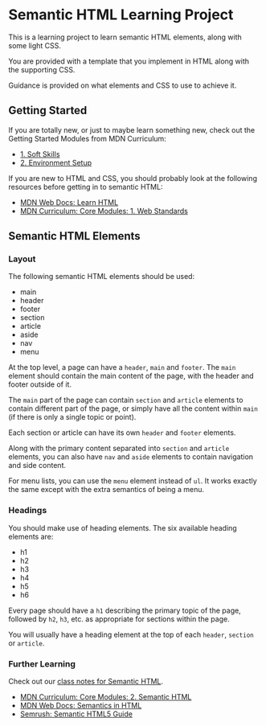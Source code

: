 
# Semantic HTML Learning Project

This is a learning project to learn semantic HTML elements, along with some light CSS.

You are provided with a template that you implement in HTML along with the supporting CSS.

Guidance is provided on what elements and CSS to use to achieve it.

## Getting Started

If you are totally new, or just to maybe learn something new, check out the Getting Started Modules from MDN Curriculum:

- [1. Soft Skills](https://developer.mozilla.org/en-US/curriculum/getting-started/soft-skills/)
- [2. Environment Setup](https://developer.mozilla.org/en-US/curriculum/getting-started/environment-setup/)

If you are new to HTML and CSS, you should probably look at the following resources before getting in to semantic HTML:

- [MDN Web Docs: Learn HTML](https://developer.mozilla.org/en-US/docs/Learn/HTML)
- [MDN Curriculum: Core Modules: 1. Web Standards](https://developer.mozilla.org/en-US/curriculum/core/web-standards/)

## Semantic HTML Elements

### Layout

The following semantic HTML elements should be used:

- main
- header
- footer
- section
- article
- aside
- nav
- menu

At the top level, a page can have a `header`, `main` and `footer`. The `main` element should contain the main content of the page, with the header and footer outside of it.

The `main` part of the page can contain `section` and `article` elements to contain different part of the page, or simply have all the content within `main` (if there is only a single topic or point).

Each section or article can have its own `header` and `footer` elements.

Along with the primary content separated into `section` and `article` elements, you can also have `nav` and `aside` elements to contain navigation and side content.

For menu lists, you can use the `menu` element instead of `ul`. It works exactly the same except with the extra semantics of being a menu.

### Headings

You should make use of heading elements. The six available heading elements are:

- h1
- h2
- h3
- h4
- h5
- h6

Every page should have a `h1` describing the primary topic of the page, followed by `h2`, `h3`, etc. as appropriate for sections within the page.

You will usually have a heading element at the top of each `header`, `section` or `article`.

### Further Learning

Check out our [class notes for Semantic HTML](https://docs.prescriptionfree.academy/class-notes/semantic-html).

- [MDN Curriculum: Core Modules: 2. Semantic HTML](https://developer.mozilla.org/en-US/curriculum/core/semantic-html/)
- [MDN Web Docs: Semantics in HTML](https://developer.mozilla.org/en-US/docs/Glossary/Semantics#semantics_in_html)
- [Semrush: Semantic HTML5 Guide](https://www.semrush.com/blog/semantic-html5-guide/)
